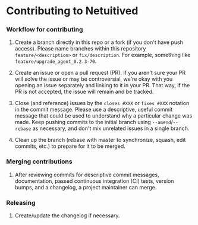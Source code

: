 Contributing to Netuitived
======================================

### Workflow for contributing

1. Create a branch directly in this repo or a fork (if you don't have push access). Please name branches within this repository `feature/<description>` or `fix/description`. For example, something like `feature/upgrade_agent_0.2.3-70`.

1. Create an issue or open a pull request (PR). If you aren't sure your PR will solve the issue or may be controversial, we're okay with you opening an issue separately and linking to it in your PR. That way, if the PR is not accepted, the issue will remain and be tracked.

1.  Close (and reference) issues by the `closes #XXX` or `fixes #XXX` notation in the commit message. Please use a descriptive, useful commit message that could be used to understand why a particular change was made. Keep pushing commits to the initial branch using `--amend`/`--rebase` as  necessary, and don't mix unrelated issues in a single branch.

1. Clean up the branch (rebase with master to synchronize, squash, edit commits, etc.) to prepare for it to be merged.

### Merging contributions

1. After reviewing commits for descriptive commit messages, documentation, passed continuous integration (CI) tests, version bumps, and a changelog, a project maintainer can merge.


### Releasing

1. Create/update the changelog if necessary.